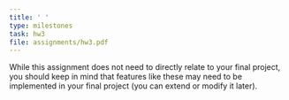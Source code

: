 ```yaml
---
title: ' '
type: milestones
task: hw3
file: assignments/hw3.pdf
---
```


While this assignment does not need to directly relate to your final project, you should keep in mind that features like these may need to be implemented in your final project (you can extend or modify it later).